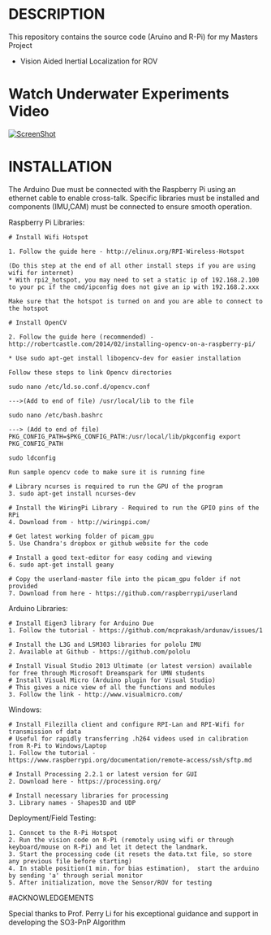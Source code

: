 # DESCRIPTION

This repository contains the source code (Aruino and R-Pi) for my Masters Project
- Vision Aided Inertial Localization for ROV 

# Watch Underwater Experiments Video

[![ScreenShot](http://gdriv.es/cp_webpage/msprj.png)](https://www.youtube.com/watch?v=BrpCUNYMfpE)

# INSTALLATION

The Arduino Due must be connected with the Raspberry Pi using an
ethernet cable to enable cross-talk. Specific libraries must be installed
and components (IMU,CAM) must be connected to ensure smooth operation.

Raspberry Pi Libraries:

	# Install Wifi Hotspot

	1. Follow the guide here - http://elinux.org/RPI-Wireless-Hotspot

	(Do this step at the end of all other install steps if you are using wifi for internet)
	* With rpi2_hotspot, you may need to set a static ip of 192.168.2.100 to your pc if the cmd/ipconfig does not give an ip with 192.168.2.xxx

	Make sure that the hotspot is turned on and you are able to connect to the hotspot

	# Install OpenCV

	2. Follow the guide here (recommended) - http://robertcastle.com/2014/02/installing-opencv-on-a-raspberry-pi/

	* Use sudo apt-get install libopencv-dev for easier installation

	Follow these steps to link Opencv directories

	sudo nano /etc/ld.so.conf.d/opencv.conf

	--->(Add to end of file) /usr/local/lib to the file

	sudo nano /etc/bash.bashrc

	---> (Add to end of file) PKG_CONFIG_PATH=$PKG_CONFIG_PATH:/usr/local/lib/pkgconfig export PKG_CONFIG_PATH

	sudo ldconfig

	Run sample opencv code to make sure it is running fine

	# Library ncurses is required to run the GPU of the program
	3. sudo apt-get install ncurses-dev

	# Install the WiringPi Library - Required to run the GPIO pins of the RPi
	4. Download from - http://wiringpi.com/

	# Get latest working folder of picam_gpu
	5. Use Chandra's dropbox or github website for the code

	# Install a good text-editor for easy coding and viewing
	6. sudo apt-get install geany

	# Copy the userland-master file into the picam_gpu folder if not provided
	7. Download from here - https://github.com/raspberrypi/userland

Arduino Libraries:

	# Install Eigen3 library for Arduino Due 
	1. Follow the tutorial - https://github.com/mcprakash/ardunav/issues/1

	# Install the L3G and LSM303 libraries for pololu IMU
	2. Available at Github - https://github.com/pololu

	# Install Visual Studio 2013 Ultimate (or latest version) available for free through Microsoft Dreamspark for UMN students
	# Install Visual Micro (Arduino plugin for Visual Studio)
	# This gives a nice view of all the functions and modules
	3. Follow the link - http://www.visualmicro.com/

Windows:

	# Install Filezilla client and configure RPI-Lan and RPI-Wifi for transmission of data
	# Useful for rapidly transferring .h264 videos used in calibration from R-Pi to Windows/Laptop
	1. Follow the tutorial - https://www.raspberrypi.org/documentation/remote-access/ssh/sftp.md

	# Install Processing 2.2.1 or latest version for GUI
	2. Download here - https://processing.org/

	# Install necessary libraries for processing 
	3. Library names - Shapes3D and UDP 

Deployment/Field Testing:

	1. Conncet to the R-Pi Hotspot
	2. Run the vision code on R-Pi (remotely using wifi or through keyboard/mouse on R-Pi) and let it detect the landmark.
	3. Start the processing code (it resets the data.txt file, so store any previous file before starting)
	4. In stable position(1 min. for bias estimation),  start the arduino by sending 'a' through serial monitor
	5. After initialization, move the Sensor/ROV for testing


#ACKNOWLEDGEMENTS

Special thanks to Prof. Perry Li for his exceptional guidance and support in developing the SO3-PnP Algorithm

